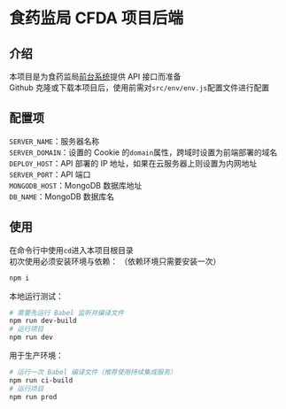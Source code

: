 # 食药监局 CFDA 项目后端

## 介绍
本项目是为食药监局[前台系统](https://github.com/s1n1an/cfda-client)提供 API 接口而准备  
Github 克隆或下载本项目后，使用前需对`src/env/env.js`配置文件进行配置  

## 配置项
`SERVER_NAME`：服务器名称  
`SERVER_DOMAIN`：设置的 Cookie 的`domain`属性，跨域时设置为前端部署的域名  
`DEPLOY_HOST`：API 部署的 IP 地址，如果在云服务器上则设置为内网地址  
`SERVER_PORT`：API 端口  
`MONGODB_HOST`：MongoDB 数据库地址  
`DB_NAME`：MongoDB 数据库名  

## 使用
在命令行中使用`cd`进入本项目根目录  
初次使用必须安装环境与依赖： 
（依赖环境只需要安装一次）  
```bash
npm i
```

本地运行测试：  
```bash
# 需要先运行 Babel 监听并编译文件
npm run dev-build
# 运行项目
npm run dev
```

用于生产环境：  
```bash
# 运行一次 Babel 编译文件（推荐使用持续集成服务）
npm run ci-build
# 运行项目
npm run prod
```